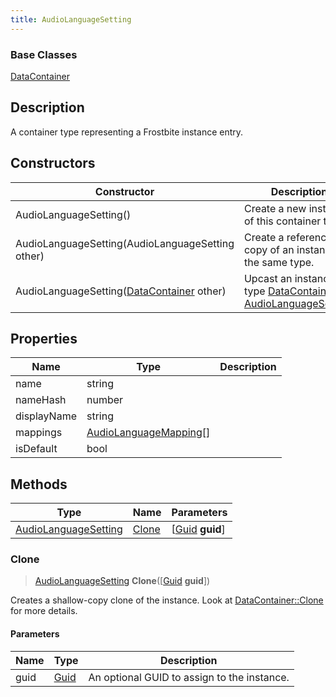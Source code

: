 ```yaml
---
title: AudioLanguageSetting
---
```

### Base Classes

[DataContainer](/vext/ref/shared/class/datacontainer)

## Description

A container type representing a Frostbite instance entry.

## Constructors

| Constructor                                                                     | Description                                                                                                                     |
| ------------------------------------------------------------------------------- | ------------------------------------------------------------------------------------------------------------------------------- |
| AudioLanguageSetting()                                                          | Create a new instance of this container type.                                                                                   |
| AudioLanguageSetting(AudioLanguageSetting other)                                | Create a reference copy of an instance of the same type.                                                                        |
| AudioLanguageSetting([DataContainer](/vext/ref/shared/class/datacontainer) other) | Upcast an instance of type [DataContainer](/vext/ref/shared/class/datacontainer) to [AudioLanguageSetting](/vext/ref/fb/audiolanguagesetting/). |

## Properties

| Name        | Type                                             | Description |
| ----------- | ------------------------------------------------ | ----------- |
| name        | string                                           |             |
| nameHash    | number                                           |             |
| displayName | string                                           |             |
| mappings    | [AudioLanguageMapping](/vext/ref/fb/audiolanguagemapping/)\[\] |             |
| isDefault   | bool                                             |             |

## Methods

| Type                                         | Name            | Parameters                                     |
| -------------------------------------------- | --------------- | ---------------------------------------------- |
| [AudioLanguageSetting](/vext/ref/fb/audiolanguagesetting/) | [Clone](#clone) | \[[Guid](/vext/ref/shared/class/guid) **guid**\] |

### Clone

> [AudioLanguageSetting](/vext/ref/fb/audiolanguagesetting/) **Clone**(\[[Guid](/vext/ref/shared/class/guid) **guid**\])

Creates a shallow-copy clone of the instance. Look at [DataContainer::Clone](/vext/ref/shared/class/datacontainer#clone) for more details.

#### Parameters

| Name | Type         | Description                                 |
| ---- | ------------ | ------------------------------------------- |
| guid | [Guid](/vext/ref/shared/class/guid/) | An optional GUID to assign to the instance. |
